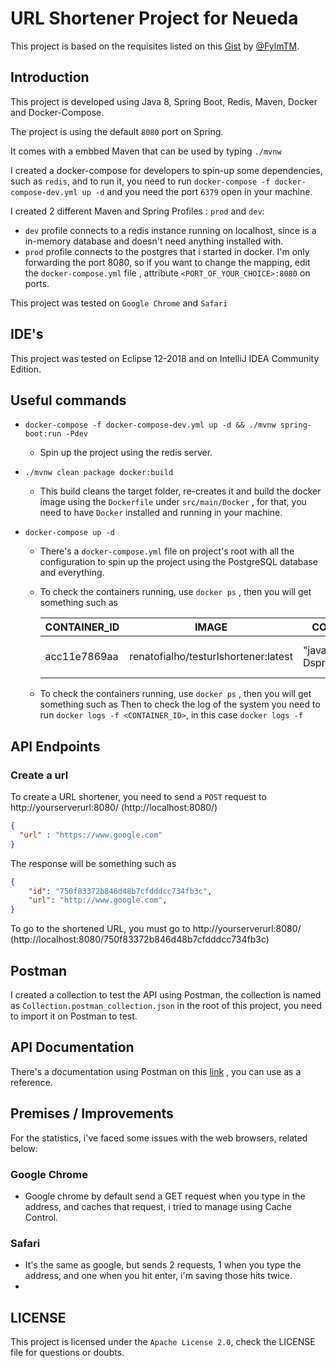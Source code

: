 # URL Shortener Project for Neueda

This project is based on the requisites listed on this [Gist](https://gist.github.com/FylmTM/e3c4e5f337a176e94d6dd51703068925) by [@FylmTM](https://github.com/FylmTM).

## Introduction

This project is developed using Java 8, Spring Boot, Redis, Maven, Docker and Docker-Compose.

The project is using the default ``8080`` port on Spring.

It comes with a embbed Maven that can be used by typing ``./mvnw``

I created a docker-compose for developers to spin-up some dependencies, such as ``redis``, and to run it, you need to run ``docker-compose -f docker-compose-dev.yml up -d`` and you need the port ``6379`` open in your machine.

I created 2 different Maven and Spring Profiles : ``prod`` and ``dev``:

- ``dev`` profile connects to a redis instance running on localhost, since is a in-memory database and doesn't need anything installed with.
- ``prod`` profile connects to the postgres that i started in docker. I'm only forwarding the port 8080, so if you want to change the mapping, edit the ``docker-compose.yml`` file , attribute ``<PORT_OF_YOUR_CHOICE>:8080`` on ports.
  
This project was tested on ``Google Chrome`` and ``Safari``
## IDE's

This project was tested on Eclipse 12-2018 and on IntelliJ IDEA Community Edition.

## Useful commands

- ``docker-compose -f docker-compose-dev.yml up -d && ./mvnw spring-boot:run -Pdev``
  - Spin up the project using the redis server.

- ``./mvnw clean package docker:build``
  - This build cleans the target folder, re-creates it and build the docker image using the ``Dockerfile`` under ``src/main/Docker`` , for that, you need to have ``Docker`` installed and running in your machine.

- ``docker-compose up -d``
  - There's a ``docker-compose.yml`` file on project's root with all the configuration to spin up the project using the PostgreSQL database and everything.
  - To check the containers running, use ``docker ps`` , then you will get something such as
  
    | CONTAINER_ID 	| IMAGE                                	| COMMAND                	| CREATED        	| STATUS        	| PORTS                  	| NAMES                                   	|
    |--------------	|--------------------------------------	|------------------------	|----------------	|---------------	|------------------------	|-----------------------------------------	|
    | acc11e7869aa 	| renatofialho/testurlshortener:latest 	| "java -Dspring.profi…" 	| 18 minutes ago 	| Up 18 minutes 	| 0.0.0.0:8080->8080/tcp 	| urlshortener_url-shortener_1            	|
    
  - To check the containers running, use ``docker ps`` , then you will get something such as
    Then to check the log of the system you need to run ``docker logs -f <CONTAINER_ID>``, in this case ``docker logs -f ``

## API Endpoints

### Create a url

To create a URL shortener, you need to send a ``POST`` request to http://yourserverurl:8080/ (http://localhost:8080/)

```json
{
  "url" : "https://www.google.com"
}
```

The response will be something such as 
```json
{
    "id": "750f83372b846d48b7cfdddcc734fb3c",
    "url": "http://www.google.com",
}
```
To go to the shortened URL, you must go to http://yourserverurl:8080/<ID> (http://localhost:8080/750f83372b846d48b7cfdddcc734fb3c)


## Postman

I created a collection to test the API using Postman, the collection is named as ``Collection.postman_collection.json`` in the root of this project, you need to import it on Postman to test.

## API Documentation

There's a documentation using Postman on this [link](https://documenter.getpostman.com/view/2904938/RzteSCZJ) , you can use as a reference.


## Premises / Improvements

For the statistics, i've faced some issues with the web browsers, related below:

### Google Chrome

- Google chrome by default send a GET request when you type in the address, and caches that request, i tried to manage using Cache Control.

### Safari

- It's the same as google, but sends 2 requests, 1 when you type the address, and one when you hit enter, i'm saving those hits twice.
- 
## LICENSE

This project is licensed under the ``Apache License 2.0``, check the LICENSE file for questions or doubts.